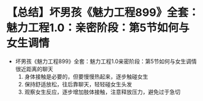 # 【总结】坏男孩《魅力工程899》全套：魅力工程1.0：亲密阶段：第5节如何与女生调情

-   坏男孩《魅力工程899》全套：魅力工程1.0亲密阶段：第5节如何与女生调情很近距离的聊天
    1.  身体接触是必要的，但要慢慢热起来，逐步触碰女生
    2.  保持舒适放松，往后靠聊天，轻轻碰女生头发
    3.  观察女生反应，逐步增加肢体接触，注意释放压力，避免过于急切
